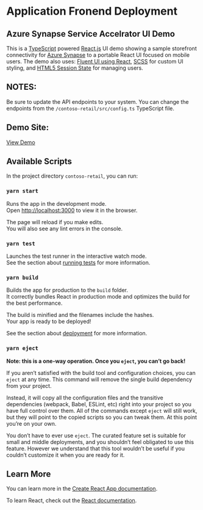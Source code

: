 # Application Fronend Deployment
## Azure Synapse Service Accelrator UI Demo

This is a [TypeScript](https://www.typescriptlang.org/) powered [React.js](https://reactjs.org/) UI demo showing a sample storefront connectivity for [Azure Synapse](https://azure.microsoft.com/en-us/services/synapse-analytics/?&OCID=AID2000128_SEM_XIpzFAAAAM3KNQ4G:20200518175959:s&msclkid=e4026b80c353173d750135420e4ef9fa&ef_id=XIpzFAAAAM3KNQ4G:20200518175959:s&dclid=CjgKEAjw5Ij2BRD11dqFj7vJhQUSJAAVzmCK-MqUncwnvC3LiyXOd_jZyfx-xAa0dF57t3E-SBCtxvD_BwE) to a portable React UI focused on mobile users.  The demo also uses: [Fluent UI using React](https://developer.microsoft.com/en-us/fluentui#/get-started/web), [SCSS](https://sass-lang.com/) for custom UI styling, and [HTML5 Session State](https://developer.mozilla.org/en-US/docs/Web/API/Window/sessionStorage) for managing users.

## NOTES:

Be sure to update the API endpoints to your system.  You can change the endpoints from the `/contoso-retail/src/config.ts` TypeScript file.

## Demo Site:
[View Demo](https://nextgenretail.z19.web.core.windows.net/)

## Available Scripts

In the project directory `contoso-retail`, you can run:

### `yarn start`

Runs the app in the development mode.<br />
Open [http://localhost:3000](http://localhost:3000) to view it in the browser.

The page will reload if you make edits.<br />
You will also see any lint errors in the console.

### `yarn test`

Launches the test runner in the interactive watch mode.<br />
See the section about [running tests](https://facebook.github.io/create-react-app/docs/running-tests) for more information.

### `yarn build`

Builds the app for production to the `build` folder.<br />
It correctly bundles React in production mode and optimizes the build for the best performance.

The build is minified and the filenames include the hashes.<br />
Your app is ready to be deployed!

See the section about [deployment](https://facebook.github.io/create-react-app/docs/deployment) for more information.

### `yarn eject`

**Note: this is a one-way operation. Once you `eject`, you can’t go back!**

If you aren’t satisfied with the build tool and configuration choices, you can `eject` at any time. This command will remove the single build dependency from your project.

Instead, it will copy all the configuration files and the transitive dependencies (webpack, Babel, ESLint, etc) right into your project so you have full control over them. All of the commands except `eject` will still work, but they will point to the copied scripts so you can tweak them. At this point you’re on your own.

You don’t have to ever use `eject`. The curated feature set is suitable for small and middle deployments, and you shouldn’t feel obligated to use this feature. However we understand that this tool wouldn’t be useful if you couldn’t customize it when you are ready for it.

## Learn More

You can learn more in the [Create React App documentation](https://facebook.github.io/create-react-app/docs/getting-started).

To learn React, check out the [React documentation](https://reactjs.org/).

